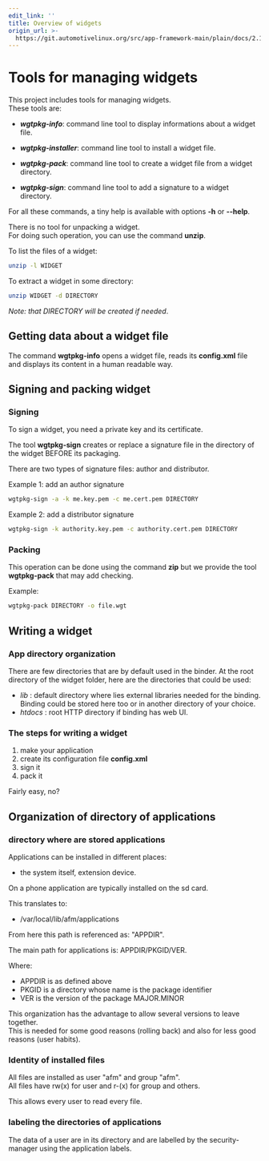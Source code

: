 ```yaml
---
edit_link: ''
title: Overview of widgets
origin_url: >-
  https://git.automotivelinux.org/src/app-framework-main/plain/docs/2.1-widgets.md?h=icefish
---
```


<!-- WARNING: This file is generated by fetch_docs.js using /home/boron/Documents/AGL/docs-webtemplate/site/_data/tocs/apis_services/icefish/app-framework-main-developer-guides-api-services-book.yml -->

# Tools for managing widgets

This project includes tools for managing widgets.  
These tools are:

- ***wgtpkg-info***: command line tool to display
  informations about a widget file.

- ***wgtpkg-installer***: command line tool to
  install a widget file.

- ***wgtpkg-pack***: command line tool to create
  a widget file from a widget directory.

- ***wgtpkg-sign***: command line tool to add a signature
  to a widget directory.

For all these commands, a tiny help is available with
options **-h** or **--help**.

There is no tool for unpacking a widget.  
For doing such operation, you can use the command **unzip**.

To list the files of a widget:

```bash
unzip -l WIDGET
```

To extract a widget in some directory:

```bash
unzip WIDGET -d DIRECTORY
```

*Note: that DIRECTORY will be created if needed*.

## Getting data about a widget file

The command **wgtpkg-info** opens a widget file, reads its **config.xml**
file and displays its content in a human readable way.

## Signing and packing widget

### Signing

To sign a widget, you need a private key and its certificate.

The tool **wgtpkg-sign** creates or replace a signature file in
the directory of the widget BEFORE its packaging.

There are two types of signature files: author and distributor.

Example 1: add an author signature

```bash
wgtpkg-sign -a -k me.key.pem -c me.cert.pem DIRECTORY
```

Example 2: add a distributor signature

```bash
wgtpkg-sign -k authority.key.pem -c authority.cert.pem DIRECTORY
```

### Packing

This operation can be done using the command **zip** but
we provide the tool **wgtpkg-pack** that may add checking.

Example:

```bash
wgtpkg-pack DIRECTORY -o file.wgt
```

## Writing a widget

### App directory organization

There are few directories that are by default used in the binder. At the root
directory of the widget folder, here are the directories that could be used:

- *lib* : default directory where lies external libraries needed for
 the binding. Binding could be stored here too or in another directory of your
 choice.
- *htdocs* : root HTTP directory if binding has web UI.

### The steps for writing a widget

1. make your application
1. create its configuration file **config.xml**
1. sign it
1. pack it

Fairly easy, no?

## Organization of directory of applications

### directory where are stored applications

Applications can be installed in different places:

- the system itself, extension device.

On a phone application are typically installed on the sd card.

This translates to:

- /var/local/lib/afm/applications

From here this path is referenced as: "APPDIR".

The main path for applications is: APPDIR/PKGID/VER.

Where:

- APPDIR is as defined above
- PKGID is a directory whose name is the package identifier
- VER is the version of the package MAJOR.MINOR

This organization has the advantage to allow several versions
to leave together.  
This is needed for some good reasons (rolling back) and also for less good reasons (user habits).

### Identity of installed files

All files are installed as user "afm" and group "afm".  
All files have rw(x) for user and r-(x) for group and others.

This allows every user to read every file.

### labeling the directories of applications

The data of a user are in its directory and are labelled by the security-manager using the application labels.

[widgets]:          http://www.w3.org/TR/widgets                                    "Packaged Web Apps"
[widgets-digsig]:   http://www.w3.org/TR/widgets-digsig                             "XML Digital Signatures for Widgets"
[app-manifest]:     http://www.w3.org/TR/appmanifest                                "Web App Manifest"
[meta-intel]:       https://github.com/01org/meta-intel-iot-security                "A collection of layers providing security technologies"
[widgets]:          http://www.w3.org/TR/widgets                                    "Packaged Web Apps"
[widgets-digsig]:   http://www.w3.org/TR/widgets-digsig                             "XML Digital Signatures for Widgets"
[libxml2]:          http://xmlsoft.org/html/index.html                              "libxml2"
[openssl]:          https://www.openssl.org                                         "OpenSSL"
[xmlsec]:           https://www.aleksey.com/xmlsec                                  "XMLSec"
[json-c]:           https://github.com/json-c/json-c                                "JSON-c"
[d-bus]:            http://www.freedesktop.org/wiki/Software/dbus                   "D-Bus"
[libzip]:           http://www.nih.at/libzip                                        "libzip"
[cmake]:            https://cmake.org                                               "CMake"
[security-manager]: https://wiki.tizen.org/wiki/Security/Tizen_3.X_Security_Manager "Security-Manager"
[app-manifest]:     http://www.w3.org/TR/appmanifest                                "Web App Manifest"
[tizen-security]:   https://wiki.tizen.org/wiki/Security                            "Tizen security home page"
[tizen-secu-3]:     https://wiki.tizen.org/wiki/Security/Tizen_3.X_Overview         "Tizen 3 security overview"
